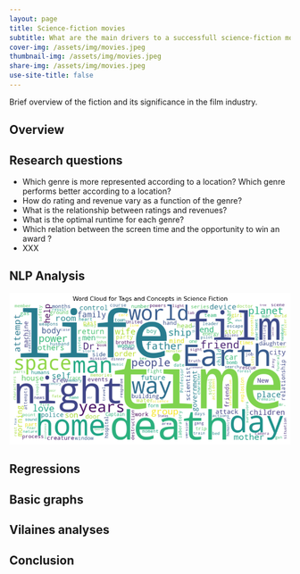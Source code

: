 ```yaml
---
layout: page
title: Science-fiction movies
subtitle: What are the main drivers to a successfull science-fiction movie ? 
cover-img: /assets/img/movies.jpeg
thumbnail-img: /assets/img/movies.jpeg
share-img: /assets/img/movies.jpeg
use-site-title: false
---
```


  

Brief overview of the fiction and its significance in the film industry.

## Overview

## Research questions

- Which genre is more represented according to a location? Which genre performs better according to a location?
- How do rating and revenue vary as a function of the genre?
- What is the relationship between ratings and revenues?
- What is the optimal runtime for each genre?
- Which relation between the screen time and the opportunity to win an award ?
- XXX

## NLP Analysis
![SF Wordcloud](/assets/img/wordclouds/Science_Fiction_wordcloud.png)



## Regressions

## Basic graphs

## Vilaines analyses

## Conclusion

    
  